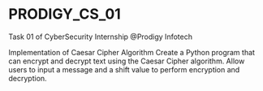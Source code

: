 # PRODIGY_CS_01
Task 01 of CyberSecurity Internship @Prodigy Infotech 


Implementation of Caesar Cipher Algorithm Create a Python program that can encrypt and decrypt text using the Caesar Cipher algorithm. Allow users to input a message and a shift value to perform encryption and decryption.
